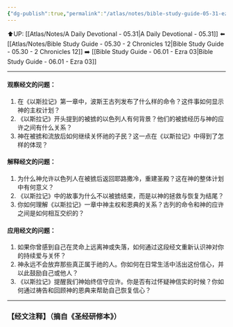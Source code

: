 ```yaml
---
{"dg-publish":true,"permalink":"/atlas/notes/bible-study-guide-05-31-ezra-01/"}
---
```


⬆️UP: [[Atlas/Notes/A Daily Devotional - 05.31\|A Daily Devotional - 05.31]]
⬅️ [[Atlas/Notes/Bible Study Guide - 05.30 - 2 Chronicles 12\|Bible Study Guide - 05.30 - 2 Chronicles 12]]
➡️ [[Bible Study Guide - 06.01 - Ezra 03\|Bible Study Guide - 06.01 - Ezra 03]] 

---
#### 观察经文的问题：

1. 在《以斯拉记》第一章中，波斯王古列发布了什么样的命令？这件事如何显示神的主权计划？
2. 《以斯拉记》开头提到的被掳的以色列人有何背景？他们的被掳经历与神的应许之间有什么关系？
3. 神在被掳和流放后如何继续关怀祂的子民？这一点在《以斯拉记》中得到了怎样的体现？

#### 解释经文的问题：

1. 为什么神允许以色列人在被掳后返回耶路撒冷，重建圣殿？这在神的整体计划中有何意义？
2. 《以斯拉记》中的故事为什么不以被掳结束，而是以神的拯救与恢复为结尾？
3. 你如何理解《以斯拉记》一章中神主权和恩典的关系？古列的命令和神的应许之间是如何相互交织的？

#### 应用经文的问题：

1. 如果你曾感到自己在灵命上远离神或失落，如何通过这段经文重新认识神对你的持续爱与关怀？
2. 神永远不会放弃那些真正属于祂的人。你如何在日常生活中活出这份信心，并以此鼓励自己或他人？
3. 《以斯拉记》提醒我们神始终信守应许。你是否有过怀疑神信实的时候？你如何通过祷告和回顾神的恩典来帮助自己恢复信心？

---
### 【经文注释】（摘自《圣经研修本》）

